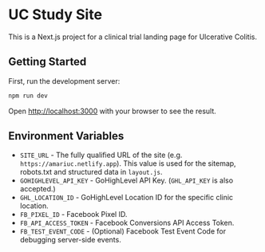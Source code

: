 # UC Study Site

This is a Next.js project for a clinical trial landing page for Ulcerative Colitis.

## Getting Started

First, run the development server:

```bash
npm run dev
```

Open [http://localhost:3000](http://localhost:3000) with your browser to see the result.

## Environment Variables

- `SITE_URL` - The fully qualified URL of the site (e.g. `https://amariuc.netlify.app`). This value is used for the sitemap, robots.txt and structured data in `layout.js`.
- `GOHIGHLEVEL_API_KEY` - GoHighLevel API Key. (`GHL_API_KEY` is also accepted.)
- `GHL_LOCATION_ID` - GoHighLevel Location ID for the specific clinic location.
- `FB_PIXEL_ID` - Facebook Pixel ID.
- `FB_API_ACCESS_TOKEN` - Facebook Conversions API Access Token.
- `FB_TEST_EVENT_CODE` - (Optional) Facebook Test Event Code for debugging server-side events.

